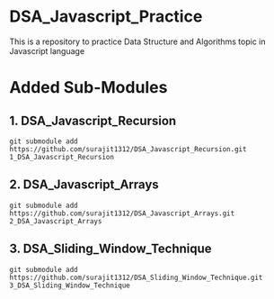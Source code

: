 # DSA_Javascript_Practice

This is a repository to practice Data Structure and Algorithms topic in Javascript language

# Added Sub-Modules

## 1. DSA_Javascript_Recursion

```
git submodule add https://github.com/surajit1312/DSA_Javascript_Recursion.git 1_DSA_Javascript_Recursion

```

## 2. DSA_Javascript_Arrays

```
git submodule add https://github.com/surajit1312/DSA_Javascript_Arrays.git 2_DSA_Javascript_Arrays

```

## 3. DSA_Sliding_Window_Technique

```
git submodule add https://github.com/surajit1312/DSA_Sliding_Window_Technique.git 3_DSA_Sliding_Window_Technique

```
